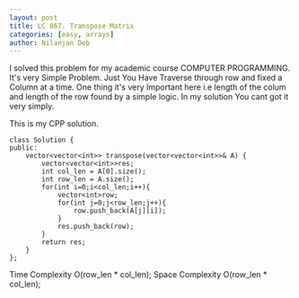 ```yaml
---
layout: post
title: LC 867. Transpose Matrix
categories: [easy, arrays]
author: Nilanjan Deb
---
```

I solved this problem for my academic course COMPUTER PROGRAMMING. 
It's very Simple Problem. Just You Have Traverse through row and fixed a Column at a time. One thing it's very Important here i.e length of the colum and length of the row found by a simple logic. In my solution You cant got it very simply.

This is my CPP solution.

```
class Solution {
public:
    vector<vector<int>> transpose(vector<vector<int>>& A) {
        vector<vector<int>>res;
        int col_len = A[0].size();
        int row_len = A.size();
        for(int i=0;i<col_len;i++){
            vector<int>row;
            for(int j=0;j<row_len;j++){
                row.push_back(A[j][i]);
            }
            res.push_back(row);
        }
        return res;
    }
};
```
Time Complexity O(row_len * col_len);
Space Complexity O(row_len * col_len);